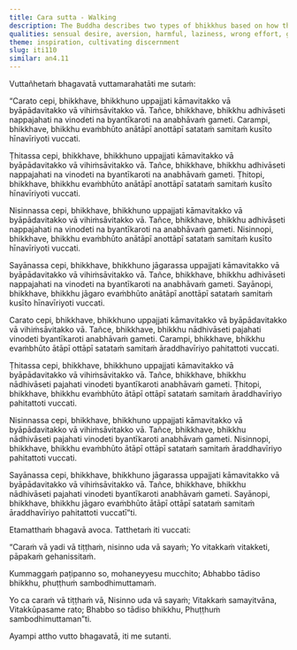```yaml
---
title: Cara sutta - Walking
description: The Buddha describes two types of bhikkhus based on how they deal with thoughts of sensuality, ill will, and harming while walking, standing, sitting, and lying down, and which one is capable of reaching the highest awakening.
qualities: sensual desire, aversion, harmful, laziness, wrong effort, giving up, ending, rousing of energy, continuous effort, right effort
theme: inspiration, cultivating discernment
slug: iti110
similar: an4.11
---
```


Vuttañhetaṁ bhagavatā vuttamarahatāti me sutaṁ:

“Carato cepi, bhikkhave, bhikkhuno uppajjati kāmavitakko vā byāpādavitakko vā vihiṁsāvitakko vā. Tañce, bhikkhave, bhikkhu adhivāseti nappajahati na vinodeti na byantīkaroti na anabhāvaṁ gameti. Carampi, bhikkhave, bhikkhu evaṁbhūto anātāpī anottāpī satataṁ samitaṁ kusīto hīnavīriyoti vuccati.

Ṭhitassa cepi, bhikkhave, bhikkhuno uppajjati kāmavitakko vā byāpādavitakko vā vihiṁsāvitakko vā. Tañce, bhikkhave, bhikkhu adhivāseti nappajahati na vinodeti na byantīkaroti na anabhāvaṁ gameti. Ṭhitopi, bhikkhave, bhikkhu evaṁbhūto anātāpī anottāpī satataṁ samitaṁ kusīto hīnavīriyoti vuccati.

Nisinnassa cepi, bhikkhave, bhikkhuno uppajjati kāmavitakko vā byāpādavitakko vā vihiṁsāvitakko vā. Tañce, bhikkhave, bhikkhu adhivāseti nappajahati na vinodeti na byantīkaroti na anabhāvaṁ gameti. Nisinnopi, bhikkhave, bhikkhu evaṁbhūto anātāpī anottāpī satataṁ samitaṁ kusīto hīnavīriyoti vuccati.

Sayānassa cepi, bhikkhave, bhikkhuno jāgarassa uppajjati kāmavitakko vā byāpādavitakko vā vihiṁsāvitakko vā. Tañce, bhikkhave, bhikkhu adhivāseti nappajahati na vinodeti na byantīkaroti na anabhāvaṁ gameti. Sayānopi, bhikkhave, bhikkhu jāgaro evaṁbhūto anātāpī anottāpī satataṁ samitaṁ kusīto hīnavīriyoti vuccati.

Carato cepi, bhikkhave, bhikkhuno uppajjati kāmavitakko vā byāpādavitakko vā vihiṁsāvitakko vā. Tañce, bhikkhave, bhikkhu nādhivāseti pajahati vinodeti byantīkaroti anabhāvaṁ gameti. Carampi, bhikkhave, bhikkhu evaṁbhūto ātāpī ottāpī satataṁ samitaṁ āraddhavīriyo pahitattoti vuccati.

Ṭhitassa cepi, bhikkhave, bhikkhuno uppajjati kāmavitakko vā byāpādavitakko vā vihiṁsāvitakko vā. Tañce, bhikkhave, bhikkhu nādhivāseti pajahati vinodeti byantīkaroti anabhāvaṁ gameti. Ṭhitopi, bhikkhave, bhikkhu evaṁbhūto ātāpī ottāpī satataṁ samitaṁ āraddhavīriyo pahitattoti vuccati.

Nisinnassa cepi, bhikkhave, bhikkhuno uppajjati kāmavitakko vā byāpādavitakko vā vihiṁsāvitakko vā. Tañce, bhikkhave, bhikkhu nādhivāseti pajahati vinodeti byantīkaroti anabhāvaṁ gameti. Nisinnopi, bhikkhave, bhikkhu evaṁbhūto ātāpī ottāpī satataṁ samitaṁ āraddhavīriyo pahitattoti vuccati.

Sayānassa cepi, bhikkhave, bhikkhuno jāgarassa uppajjati kāmavitakko vā byāpādavitakko vā vihiṁsāvitakko vā. Tañce, bhikkhave, bhikkhu nādhivāseti pajahati vinodeti byantīkaroti anabhāvaṁ gameti. Sayānopi, bhikkhave, bhikkhu jāgaro evaṁbhūto ātāpī ottāpī satataṁ samitaṁ āraddhavīriyo pahitattoti vuccatī”ti.

Etamatthaṁ bhagavā avoca. Tatthetaṁ iti vuccati:

“Caraṁ vā yadi vā tiṭṭhaṁ,
nisinno uda vā sayaṁ;
Yo vitakkaṁ vitakketi,
pāpakaṁ gehanissitaṁ.

Kummaggaṁ paṭipanno so,
mohaneyyesu mucchito;
Abhabbo tādiso bhikkhu,
phuṭṭhuṁ sambodhimuttamaṁ.

Yo ca caraṁ vā tiṭṭhaṁ vā,
Nisinno uda vā sayaṁ;
Vitakkaṁ samayitvāna,
Vitakkūpasame rato;
Bhabbo so tādiso bhikkhu,
Phuṭṭhuṁ sambodhimuttaman”ti.

Ayampi attho vutto bhagavatā, iti me sutanti.
